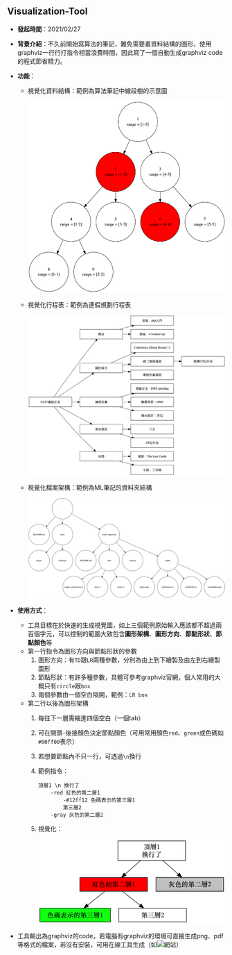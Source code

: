 Visualization-Tool
---

- **發起時間**：2021/02/27
- **背景介紹**：不久前開始寫算法的筆記，難免需要畫資料結構的圖形，使用graphviz一行行打指令相當浪費時間，因此寫了一個自動生成graphviz code的程式節省精力。
- **功能**：
  - 視覺化資料結構：範例為算法筆記中線段樹的示意圖

    ![](sample/structure.png)
  
  - 視覺化行程表：範例為連假規劃行程表

    ![](sample/work.png)

  - 視覺化檔案架構：範例為ML筆記的資料夾結構

    ![](sample/tree.png)

- **使用方式**：
  - 工具目標在於快速的生成視覺圖，如上三個範例原始輸入應該都不超過兩百個字元，可以控制的範圍大致包含**圖形架構**、**圖形方向**、**節點形狀**、**節點顏色**等
  - 第一行指令為圖形方向與節點形狀的參數
    1. 圖形方向：有```TD```跟```LR```兩種參數，分別為由上到下繪製及由左到右繪製圖形
    2. 節點形狀：有許多種參數，具體可參考graphviz官網，個人常用的大概只有```circle```跟```box```
    3. 兩個參數由一個空白隔開，範例：```LR box```
  - 第二行以後為圖形架構
    1. 每往下一層需縮進四個空白（一個tab）
    2. 可在開頭```-```後接顏色決定節點顏色（可用常用顏色```red```、```green```或色碼如```#00ff00```表示）
    3. 若想要節點內不只一行，可透過```\n```換行
    4. 範例指令：
       ``` 
       頂層1 \n 換行了
           -red 紅色的第二層1
               -#12ff12 色碼表示的第三層1
               第三層2
           -gray 灰色的第二層2
       ```
    5. 視覺化：
       
       ![](sample/sample1.png)

- 工具輸出為graphviz的code，若電腦有graphviz的環境可直接生成png、pdf等格式的檔案，若沒有安裝，可用在線工具生成（如![網站](https://dreampuf.github.io/GraphvizOnline/)）
